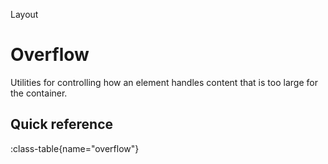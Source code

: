 <span text-primary fw-600>Layout</span>

# Overflow

Utilities for controlling how an element handles content that is too large for the container.

## Quick reference

:class-table{name="overflow"}
